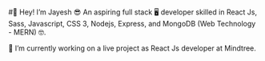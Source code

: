 #👋 Hey! I’m Jayesh 
😎 An aspiring full stack 🖥️ developer skilled in React Js, Sass, Javascript, CSS 3, Nodejs, Express, and MongoDB (Web Technology - MERN) 🤓.

🌟 I’m currently working on a live project as React Js developer at Mindtree.
